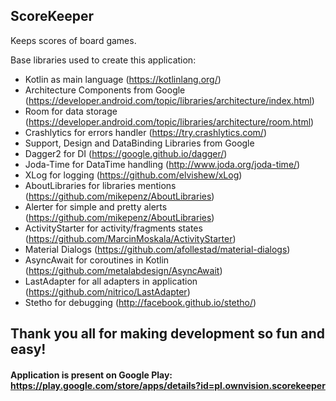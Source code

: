 ## ScoreKeeper

Keeps scores of board games.

Base libraries used to create this application:
- Kotlin as main language (https://kotlinlang.org/)
- Architecture Components from Google (https://developer.android.com/topic/libraries/architecture/index.html)
- Room for data storage (https://developer.android.com/topic/libraries/architecture/room.html)
- Crashlytics for errors handler (https://try.crashlytics.com/)
- Support, Design and DataBinding Libraries from Google
- Dagger2 for DI (https://google.github.io/dagger/)
- Joda-Time for DataTime handling (http://www.joda.org/joda-time/)
- XLog for logging (https://github.com/elvishew/xLog)
- AboutLibraries for libraries mentions (https://github.com/mikepenz/AboutLibraries)
- Alerter for simple and pretty alerts (https://github.com/mikepenz/AboutLibraries)
- ActivityStarter for activity/fragments states (https://github.com/MarcinMoskala/ActivityStarter)
- Material Dialogs (https://github.com/afollestad/material-dialogs)
- AsyncAwait for coroutines in Kotlin (https://github.com/metalabdesign/AsyncAwait)
- LastAdapter for all adapters in application (https://github.com/nitrico/LastAdapter)
- Stetho for debugging (http://facebook.github.io/stetho/)

## Thank you all for making development so fun and easy!

#### Application is present on Google Play: https://play.google.com/store/apps/details?id=pl.ownvision.scorekeeper
